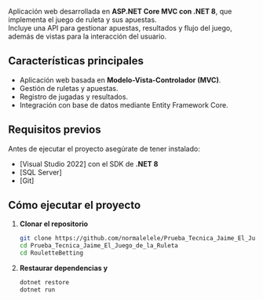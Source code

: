 Aplicación web desarrollada en **ASP.NET Core MVC con .NET 8**, que implementa el juego de ruleta y sus apuestas.  
Incluye una API para gestionar apuestas, resultados y flujo del juego, además de vistas para la interacción del usuario.

## Características principales

- Aplicación web basada en **Modelo-Vista-Controlador (MVC)**.
- Gestión de ruletas y apuestas.
- Registro de jugadas y resultados.
- Integración con base de datos mediante Entity Framework Core.

##  Requisitos previos

Antes de ejecutar el proyecto asegúrate de tener instalado:

- [Visual Studio 2022] con el SDK de **.NET 8**  
- [SQL Server]
- [Git]

## Cómo ejecutar el proyecto

1. **Clonar el repositorio**
   ```bash
   git clone https://github.com/normalelele/Prueba_Tecnica_Jaime_El_Juego_de_la_Ruleta.git
   cd Prueba_Tecnica_Jaime_El_Juego_de_la_Ruleta
   cd RouletteBetting
   ```
   
2. **Restaurar dependencias y**
   ```bash
   dotnet restore
   dotnet run
   ```
